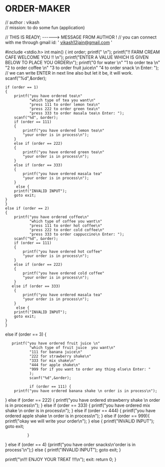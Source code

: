 # ORDER-MAKER
 //  author : vikash        
//  mission: to do some fun (application)

// THIS IS READY; ------> MESSAGE FROM AUTHOR !
// you can connect with me through gmail id: ' vikash12jain@gmail.com '

#include <stdio.h>
int main()
{
    int order;
    printf(" \n");
    printf("!! FARM CREAM CAFE WELCOME YOU !! \n");
    printf("ENTER A VALUE WHICH IS GIVEN BELOW TO PLACE YOU ORDER\n");
    printf("0 for water \n"
           "1  to order tea \n"
           "2  to order coffee \n"
           "3  to order fruit juice\n"
           "4  to order snack \n Enter: ");                     // we can write ENTER in next line also but let it be, it will work.
    scanf("%d",&order);

    if (order == 1)
    {
        printf("you have ordered tea\n"
               "which type of tea you want\n"
               "press 111 to order lemon tea\n"
               "press 222 to order green tea\n"
               "press 333 to order masala tea\n Enter: ");
        scanf("%d", &order);
        if (order == 111)
        {
            printf("you have ordered lemon tea\n"
            "your order is in process\n");
        }
        else if (order == 222)
        {
            printf("you have ordered green tea\n"
            "your order is in process\n");
        }
        else if (order == 333)
        {
            printf("you have ordered masala tea"
            "your order is in process\n");
        }
         else {
        printf("INVALID INPUT");
        goto exit;
    }
    }
    else if (order == 2)
    {
        printf("you have ordered coffee\n"
               "which type of coffee you want\n"
               "press 111 to order hot coffee\n"
               "press 222 to order cold coffee\n"
               "press 333 to order cappuccino\n Enter: ");
        scanf("%d", &order);
        if (order == 111)
        {
            printf("you have ordered hot coffee"
            "your order is in process\n");
        }
        else if (order == 222)
        {
            printf("you have ordered cold coffee"
            "your order is in process\n");
        }
       else if (order == 333)
        {
            printf("you have ordered masala tea"
            "your order is in process\n");
        }
         else {
        printf("INVALID INPUT");
        goto exit;
    }
    }
   else if (order == 3)
    {
        
       printf("you have ordered fruit juice \n"
               "which type of fruit juice  you want\n"
               "111 for banana juice\n"
               "222 for strawberry shake\n"
               "333 for mix shake\n"
               "444 for apple shake\n"
               "999 for if you want to order any thing else\n Enter: "
               );
               scanf("%d",&order);
            
               if (order == 111) {
        printf("you have ordered banana shake \n order is in process\n");
}
              else if (order == 222) {
        printf("you have ordered strawberry shake \n order is in process\n");
}
              else if (order == 333) {
        printf("you have ordered mix shake \n order is in process\n");
}
              else if (order == 444) {
        printf("you have ordered apple shake \n order is in process\n");
              }
              else if (order == 999){
                  printf("okay we will write your order\n");
                }   else {
        printf("INVALID INPUT");
        goto exit;
    
              }
}
else if (order == 4)
{printf("you have order snacks\n'order is in process'\n");}
    else {
        printf("INVALID INPUT");
        goto exit;
    }
    
printf("\n!!! ENJOY YOUR TREAT !!!\n");
exit:
    return 0;
}
